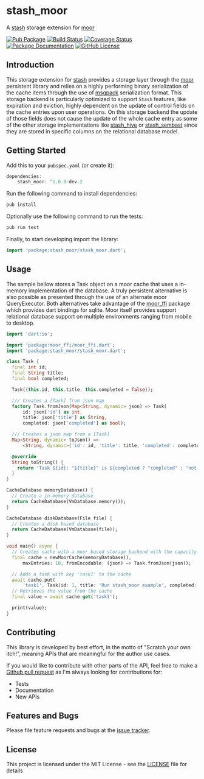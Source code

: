 # stash_moor
A [stash](https://github.com/ivoleitao/stash) storage extension for [moor](https://pub.dev/packages/moor)

[![Pub Package](https://img.shields.io/pub/v/stash_moor.svg?style=flat-square)](https://pub.dartlang.org/packages/stash_moor)
[![Build Status](https://github.com/ivoleitao/shadertoy_api/workflows/build/badge.svg)](https://github.com/ivoleitao/stash_moor/actions)
[![Coverage Status](https://codecov.io/gh/ivoleitao/stash_moor/graph/badge.svg)](https://codecov.io/gh/ivoleitao/stash_moor)
[![Package Documentation](https://img.shields.io/badge/doc-stash_moor-blue.svg)](https://www.dartdocs.org/documentation/stash_moor/latest)
[![GitHub License](https://img.shields.io/badge/License-MIT-yellow.svg)](https://opensource.org/licenses/MIT)

## Introduction

This storage extension for [stash](https://pub.dartlang.org/packages/stash) provides a storage layer through the [moor](https://pub.dev/packages/moor) persistent library and relies on a highly performing binary serialization of the cache items through the use of [msgpack](https://msgpack.org) serialization format. This storage backend is particularly optimized to support `Stash` features, like expiration and eviction, highly dependent on the update of control fields on the cache entries upon user operations. On this storage backend the update of those fields does not cause the update of the whole cache entry as some of the other storage implementations like [stash_hive](https://pub.dartlang.org/packages/stash_hive) or [stash_sembast](https://pub.dartlang.org/packages/stash_sembast) since they are stored in specific columns on the relational database model.


## Getting Started

Add this to your `pubspec.yaml` (or create it):

```dart
dependencies:
    stash_moor: ^1.0.0-dev.2
```

Run the following command to install dependencies:

```dart
pub install
```

Optionally use the following command to run the tests:

```dart
pub run test
```

Finally, to start developing import the library:

```dart
import 'package:stash_moor/stash_moor.dart';
```

## Usage

The sample bellow stores a Task object on a moor cache that uses a in-memory implementation of the database. A truly persistent alternative is also possible as presented through the use of an alternate moor QueryExecutor. Both alternatives take advantage of the [moor_ffi](https://pub.dev/packages/moor_ffi) package which provides dart bindings for sqlite. Moor itself provides support relational database support on multiple environments ranging from mobile to desktop.

```dart
import 'dart:io';

import 'package:moor_ffi/moor_ffi.dart';
import 'package:stash_moor/stash_moor.dart';

class Task {
  final int id;
  final String title;
  final bool completed;

  Task({this.id, this.title, this.completed = false});

  /// Creates a [Task] from json map
  factory Task.fromJson(Map<String, dynamic> json) => Task(
      id: json['id'] as int,
      title: json['title'] as String,
      completed: json['completed'] as bool);

  /// Creates a json map from a [Task]
  Map<String, dynamic> toJson() =>
      <String, dynamic>{'id': id, 'title': title, 'completed': completed};

  @override
  String toString() {
    return 'Task ${id}: "${title}" is ${completed ? "completed" : "not completed"}';
  }
}

CacheDatabase memoryDatabase() {
  // Create a in-memory database
  return CacheDatabase(VmDatabase.memory());
}

CacheDatabase diskDatabase(File file) {
  // Creates a disk based database
  return CacheDatabase(VmDatabase(file));
}

void main() async {
  // Creates cache with a moor based storage backend with the capacity of 10 entries
  final cache = newMoorCache(memoryDatabase(),
      maxEntries: 10, fromEncodable: (json) => Task.fromJson(json));

  // Adds a task with key 'task1' to the cache
  await cache.put(
      'task1', Task(id: 1, title: 'Run stash_moor example', completed: true));
  // Retrieves the value from the cache
  final value = await cache.get('task1');

  print(value);
}
```

## Contributing

This library is developed by best effort, in the motto of "Scratch your own itch!", meaning APIs that are meaningful for the author use cases.

If you would like to contribute with other parts of the API, feel free to make a [Github pull request](https://github.com/ivoleitao/stash_moor/pulls) as I'm always looking for contributions for:
* Tests
* Documentation
* New APIs

## Features and Bugs

Please file feature requests and bugs at the [issue tracker][tracker].

[tracker]: https://github.com/ivoleitao/stash_moor/issues/new

## License

This project is licensed under the MIT License - see the [LICENSE](LICENSE) file for details